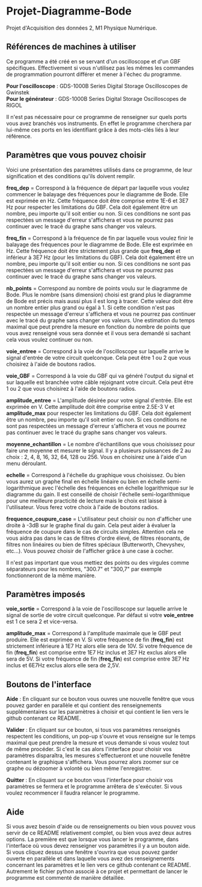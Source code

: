 # Projet-Diagramme-Bode
Projet d'Acquisition des données 2, M1 Physique Numérique. 

## Références de machines à utiliser

Ce programme a été créé en se servant d'un oscilloscope et d'un GBF spécifiques. Effectivement si vous n'utilisez pas les mêmes les commandes de programmation pourront différer et mener à l'échec du programme. 

**Pour l'oscilloscope** : GDS-1000B Series Digital Storage Oscilloscopes de Gwinstek <br>
**Pour le générateur** : GDS-1000B Series Digital Storage Oscilloscopes de RIGOL

Il n'est pas nécessaire pour ce programme de renseigner sur quels ports vous avez branchés vos instruments. En effet le programme cherchera par lui-même ces ports en les identifiant grâce à des mots-clés liés à leur référence. 

## Paramètres que vous pouvez choisir

Voici une présentation des paramètres utilisés dans ce programme, de leur signification et des conditions qu'ils doivent remplir.

**freq_dep** = Correspond à la fréquence de départ par laquelle vous voulez commencer le balayage des fréquences pour le diagramme de Bode. Elle est exprimée en Hz. 
Cette fréquence doit être comprise entre 1E-6 et 3E7 Hz pour respecter les limitations du GBF. Cela doit également être un nombre, peu importe qu'il soit entier ou non. Si ces conditions ne sont pas respectées un message d'erreur s'affichera et vous ne pourrez pas continuer avec le tracé du graphe sans changer vos valeurs.

**freq_fin** = Correspond à la fréquence de fin par laquelle vous voulez finir le balayage des fréquences pour le diagramme de Bode. Elle est exprimée en Hz.
Cette fréquence doit être strictement plus grande que **freq_dep** et inférieur à 3E7 Hz (pour les limitations du GBF). Cela doit également être un nombre, peu importe qu'il soit entier ou non. Si ces conditions ne sont pas respectées un message d'erreur s'affichera et vous ne pourrez pas continuer avec le tracé du graphe sans changer vos valeurs.

**nb_points** = Correspond au nombre de points voulu sur le diagramme de Bode. Plus le nombre (sans dimension) choisi est grand plus le diagramme de Bode est précis mais aussi plus il est long à tracer.
Cette valeur doit être un nombre entier plus grand ou égal à 1. Si cette condition n'est pas respectée un message d'erreur s'affichera et vous ne pourrez pas continuer avec le tracé du graphe sans changer vos valeurs.
Une estimation du temps maximal que peut prendre la mesure en fonction du nombre de points que vous avez renseigné vous sera donnée et il vous sera demandé si sachant cela vous voulez continuer ou non.

**voie_entree** = Correspond à la voie de l'oscilloscope sur laquelle arrive le signal d'entrée de votre circuit quelconque. Cela peut être 1 ou 2 que vous choisirez à l'aide de boutons radios.

**voie_GBF** = Correspond à la voie du GBF qui va généré l'output du signal et sur laquelle est branchée votre câble rejoignant votre circuit. Cela peut être 1 ou 2 que vous choisirez à l'aide de boutons radios.

**amplitude_entree** = L'amplitude désirée pour votre signal d'entrée. Elle est exprimée en V.
Cette amplitude doit être comprise entre 2.5E-3 V et **amplitude_max** pour respecter les limitations du GBF. Cela doit également être un nombre, peu importe qu'il soit entier ou non. Si ces conditions ne sont pas respectées un message d'erreur s'affichera et vous ne pourrez pas continuer avec le tracé du graphe sans changer vos valeurs.

**moyenne_echantillon** = Le nombre d'échantillons que vous choisissez pour faire une moyenne et mesurer le signal. Il y a plusieurs puissances de 2 au choix : 2, 4, 8, 16, 32, 64, 128 ou 256. Vous en choisirez une à l'aide d'un menu déroulant. 

**echelle** = Correspond à l'échelle du graphique vous choisissez. Ou bien vous aurez un graphe final en échelle linéaire ou bien en échelle semi-logarithmique avec l'échelle des fréquences en échelle logarithmique sur le diagramme du gain. Il est conseillé de choisir l'échelle semi-logarithmique pour une meilleure practicité de lecture mais le choix est laissé à l'utilisateur.
Vous ferez votre choix à l'aide de boutons radios. 

**frequence_coupure_case** = L'utilisateur peut choisir ou non d'afficher une droite à -3dB sur le graphe final du gain. Cela peut aider à évaluer la fréquence de coupure dans le cas de circuits simples. Attention cela ne vous aidra pas dans le cas de filtres d'ordre élevé, de filtres résonants, de filtres non linéaires ou bien de filtres spéciaux (Butterworth, Chevyshev, etc...).
Vous pouvez choisir de l'afficher grâce à une case à cocher.

Il n'est pas important que vous mettiez des points ou des virgules comme séparateurs pour les nombres, "300.7" et "300,7" par exemple fonctionneront de la même manière.

## Paramètres imposés

**voie_sortie** = Correspond à la voie de l'oscilloscope sur laquelle arrive le signal de sortie de votre circuit quelconque. Par défaut si votre **voie_entree** est 1 ce sera 2 et vice-versa.

**amplitude_max** = Correspond à l'amplitude maximale que le GBF peut produire. Elle est exprimée en V. 
Si votre fréquence de fin (**freq_fin**) est strictement inférieure à 1E7 Hz alors elle sera de 10V.
Si votre fréquence de fin (**freq_fin**) est comprise entre 1E7 Hz inclus et 3E7 Hz exclus alors elle sera de 5V.
Si votre fréquence de fin (**freq_fin**) est comprise entre 3E7 Hz inclus et 6E7Hz exclus alors elle sera de 2,5V.

## Boutons de l'interface

**Aide** : En cliquant sur ce bouton vous ouvres une nouvelle fenêtre que vous pouvez garder en parallèle et qui contient des renseignements supplémentaires sur les paramètres à choisir et qui contient le lien vers le github contenant ce README.

**Valider** : En cliquant sur ce bouton, si tous vos paramètres renseignés respectent les conditions, un pop-up s'ouvre et vous renseigne sur le temps maximal que peut prendre la mesure et vous demande si vous voulez tout de même procéder. Si c'est le cas alors l'interface pour choisir vos paramètres disparaîtra, les mesures s'effectueront et une nouvelle fenêtre contenant le graphique s'affichera. Vous pourrez alors zoomer sur ce graphe ou dézoomer à volonté ou bien même l'enregistrer.

**Quitter** : En cliquant sur ce bouton vous l'interface pour choisir vos paramètres se fermera et le programme arrêtera de s'exécuter. Si vous voulez recommencer il faudra relancer le programme.

## Aide

Si vous avez besoin d'aide ou de renseignements ou bien vous pouvez vous servir de ce README relativement complet, ou bien vous avez deux autres options.
La première est que lorsque vous lancer le programme, dans l'interface où vous devez renseigner vos paramètres il y a un bouton aide. Si vous cliquez dessus une fenêtre s'ouvrira que vous pouvez garder ouverte en parallèle et dans laquelle vous avez des renseignements concernant les paramètres et le lien vers ce github contenant ce README.
Autrement le fichier python associé à ce projet et permettant de lancer le programme est commenté de manière détaillée. 
